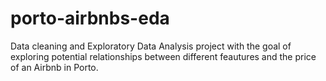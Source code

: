 # porto-airbnbs-eda
Data cleaning and Exploratory Data Analysis project with the goal of exploring potential relationships between different feautures and the price of an Airbnb in Porto.
